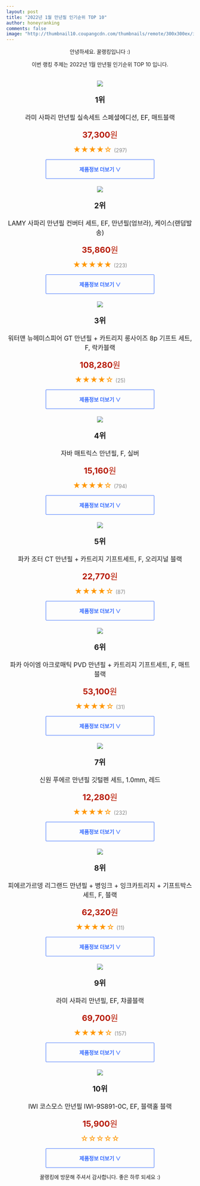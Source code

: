 ```yaml
--- 
layout: post 
title: "2022년 1월 만년필 인기순위 TOP 10" 
author: honeyranking 
comments: false 
image: "http://thumbnail10.coupangcdn.com/thumbnails/remote/300x300ex/image/product/image/vendoritem/2019/08/09/3719229828/f56a63d1-217d-4e8d-9024-2646b654fcaa.jpg" 
--- 
```

<p style="text-align: center;">안녕하세요. 꿀랭킹입니다 :)</p> <p style="text-align: center;">이번 랭킹 주제는 2022년 1월 만년필 인기순위 TOP 10 입니다.</p><center><img src="http://thumbnail10.coupangcdn.com/thumbnails/remote/300x300ex/image/product/image/vendoritem/2019/08/09/3719229828/f56a63d1-217d-4e8d-9024-2646b654fcaa.jpg" style="margin-top:20px" /></center> <p style="text-align: center; font-size: 20px"><b>1위</b></p> <p style="text-align: center; font-size: 17px">라미 사파리 만년필 실속세트 스페셜에디션, EF, 매트블랙</p> <p style="text-align: center;"><span style="color: #b61800; font-size: 22px;"><b>37,300</b>원</span></p> <p style="text-align: center;"><span style="color: #ff9600; font-size: 20px;">★★★★☆ </span><span style="color: #878787;">(297)</span></p> <center><a href="https://link.coupang.com/a/i2LzT"> <div style="font-size: 14px; display: inline-block; padding: 15px 90px; color: #346aff; border-radius: 2px; border: 1px solid #346aff; cursor: pointer;"><b>제품정보 더보기 &or;</b></div> </a></center><center><img src="http://thumbnail6.coupangcdn.com/thumbnails/remote/300x300ex/image/rs_quotation_api/wger5yux/12eb9be3c6b34110a90b553ea428bc8f.jpg" style="margin-top:20px" /></center> <p style="text-align: center; font-size: 20px"><b>2위</b></p> <p style="text-align: center; font-size: 17px">LAMY 사파리 만년필 컨버터 세트, EF, 만년필(엄브라), 케이스(랜덤발송)</p> <p style="text-align: center;"><span style="color: #b61800; font-size: 22px;"><b>35,860</b>원</span></p> <p style="text-align: center;"><span style="color: #ff9600; font-size: 20px;">★★★★★ </span><span style="color: #878787;">(223)</span></p> <center><a href="https://link.coupang.com/a/i2LzU"> <div style="font-size: 14px; display: inline-block; padding: 15px 90px; color: #346aff; border-radius: 2px; border: 1px solid #346aff; cursor: pointer;"><b>제품정보 더보기 &or;</b></div> </a></center><center><img src="http://thumbnail7.coupangcdn.com/thumbnails/remote/300x300ex/image/retail/images/2021/04/05/14/2/2d954796-6306-4cc7-a7a3-6ea05c2bab69.jpg" style="margin-top:20px" /></center> <p style="text-align: center; font-size: 20px"><b>3위</b></p> <p style="text-align: center; font-size: 17px">워터맨 뉴헤미스피어 GT 만년필 + 카트리지 롱사이즈 8p 기프트 세트, F, 락카블랙</p> <p style="text-align: center;"><span style="color: #b61800; font-size: 22px;"><b>108,280</b>원</span></p> <p style="text-align: center;"><span style="color: #ff9600; font-size: 20px;">★★★★☆ </span><span style="color: #878787;">(25)</span></p> <center><a href="https://link.coupang.com/a/i2LzW"> <div style="font-size: 14px; display: inline-block; padding: 15px 90px; color: #346aff; border-radius: 2px; border: 1px solid #346aff; cursor: pointer;"><b>제품정보 더보기 &or;</b></div> </a></center><center><img src="http://thumbnail9.coupangcdn.com/thumbnails/remote/300x300ex/image/product/image/vendoritem/2019/01/31/3011533460/cd877275-5a32-421b-9070-dc9df7f2916d.jpg" style="margin-top:20px" /></center> <p style="text-align: center; font-size: 20px"><b>4위</b></p> <p style="text-align: center; font-size: 17px">자바 매트릭스 만년필, F, 실버</p> <p style="text-align: center;"><span style="color: #b61800; font-size: 22px;"><b>15,160</b>원</span></p> <p style="text-align: center;"><span style="color: #ff9600; font-size: 20px;">★★★★☆ </span><span style="color: #878787;">(794)</span></p> <center><a href="https://link.coupang.com/a/i2LzY"> <div style="font-size: 14px; display: inline-block; padding: 15px 90px; color: #346aff; border-radius: 2px; border: 1px solid #346aff; cursor: pointer;"><b>제품정보 더보기 &or;</b></div> </a></center><center><img src="http://thumbnail7.coupangcdn.com/thumbnails/remote/300x300ex/image/retail/images/2021/03/10/12/4/c555329f-20ec-414b-8e2b-d6b3d30cf943.jpg" style="margin-top:20px" /></center> <p style="text-align: center; font-size: 20px"><b>5위</b></p> <p style="text-align: center; font-size: 17px">파카 조터 CT 만년필 + 카트리지 기프트세트, F, 오리지널 블랙</p> <p style="text-align: center;"><span style="color: #b61800; font-size: 22px;"><b>22,770</b>원</span></p> <p style="text-align: center;"><span style="color: #ff9600; font-size: 20px;">★★★★☆ </span><span style="color: #878787;">(87)</span></p> <center><a href="https://link.coupang.com/a/i2LzZ"> <div style="font-size: 14px; display: inline-block; padding: 15px 90px; color: #346aff; border-radius: 2px; border: 1px solid #346aff; cursor: pointer;"><b>제품정보 더보기 &or;</b></div> </a></center><center><img src="http://thumbnail9.coupangcdn.com/thumbnails/remote/300x300ex/image/retail/images/2021/03/10/12/4/5147281e-4f9e-4c55-ab27-2f79e3ee5efc.jpg" style="margin-top:20px" /></center> <p style="text-align: center; font-size: 20px"><b>6위</b></p> <p style="text-align: center; font-size: 17px">파카 아이엠 아크로매틱 PVD 만년필 + 카트리지 기프트세트, F, 매트 블랙</p> <p style="text-align: center;"><span style="color: #b61800; font-size: 22px;"><b>53,100</b>원</span></p> <p style="text-align: center;"><span style="color: #ff9600; font-size: 20px;">★★★★☆ </span><span style="color: #878787;">(31)</span></p> <center><a href="https://link.coupang.com/a/i2Lz1"> <div style="font-size: 14px; display: inline-block; padding: 15px 90px; color: #346aff; border-radius: 2px; border: 1px solid #346aff; cursor: pointer;"><b>제품정보 더보기 &or;</b></div> </a></center><center><img src="http://thumbnail7.coupangcdn.com/thumbnails/remote/300x300ex/image/retail/images/2019/06/24/11/7/0391c075-74bb-4277-a686-d04f1fc06b6c.jpg" style="margin-top:20px" /></center> <p style="text-align: center; font-size: 20px"><b>7위</b></p> <p style="text-align: center; font-size: 17px">신원 푸에르 만년필 깃털펜 세트, 1.0mm, 레드</p> <p style="text-align: center;"><span style="color: #b61800; font-size: 22px;"><b>12,280</b>원</span></p> <p style="text-align: center;"><span style="color: #ff9600; font-size: 20px;">★★★★☆ </span><span style="color: #878787;">(232)</span></p> <center><a href="https://link.coupang.com/a/i2Lz2"> <div style="font-size: 14px; display: inline-block; padding: 15px 90px; color: #346aff; border-radius: 2px; border: 1px solid #346aff; cursor: pointer;"><b>제품정보 더보기 &or;</b></div> </a></center><center><img src="http://thumbnail10.coupangcdn.com/thumbnails/remote/300x300ex/image/retail/images/2020/10/20/21/0/d9dd4eb9-22e3-4c7d-9c30-0fdd9e996b74.jpg" style="margin-top:20px" /></center> <p style="text-align: center; font-size: 20px"><b>8위</b></p> <p style="text-align: center; font-size: 17px">피에르가르뎅 리그랜드 만년필 + 병잉크 + 잉크카트리지 + 기프트박스 세트, F, 블랙</p> <p style="text-align: center;"><span style="color: #b61800; font-size: 22px;"><b>62,320</b>원</span></p> <p style="text-align: center;"><span style="color: #ff9600; font-size: 20px;">★★★★☆ </span><span style="color: #878787;">(11)</span></p> <center><a href="https://link.coupang.com/a/i2Lz5"> <div style="font-size: 14px; display: inline-block; padding: 15px 90px; color: #346aff; border-radius: 2px; border: 1px solid #346aff; cursor: pointer;"><b>제품정보 더보기 &or;</b></div> </a></center><center><img src="http://thumbnail6.coupangcdn.com/thumbnails/remote/300x300ex/image/vendor_inventory/2b3e/65911dd9ae03b5b7d35a370c3d930f94a0b7a95db4a86bd41b07e1264d10.jpg" style="margin-top:20px" /></center> <p style="text-align: center; font-size: 20px"><b>9위</b></p> <p style="text-align: center; font-size: 17px">라미 사파리 만년필, EF, 챠콜블랙</p> <p style="text-align: center;"><span style="color: #b61800; font-size: 22px;"><b>69,700</b>원</span></p> <p style="text-align: center;"><span style="color: #ff9600; font-size: 20px;">★★★★☆ </span><span style="color: #878787;">(157)</span></p> <center><a href="https://link.coupang.com/a/i2Lz6"> <div style="font-size: 14px; display: inline-block; padding: 15px 90px; color: #346aff; border-radius: 2px; border: 1px solid #346aff; cursor: pointer;"><b>제품정보 더보기 &or;</b></div> </a></center><center><img src="http://thumbnail10.coupangcdn.com/thumbnails/remote/300x300ex/image/rs_quotation_api/njlwzc0e/a98417b26afe44d3ade3c39a1182cacc.jpg" style="margin-top:20px" /></center> <p style="text-align: center; font-size: 20px"><b>10위</b></p> <p style="text-align: center; font-size: 17px">IWI 코스모스 만년필 IWI-9S891-0C, EF, 블랙홀 블랙</p> <p style="text-align: center;"><span style="color: #b61800; font-size: 22px;"><b>15,900</b>원</span></p> <p style="text-align: center;"><span style="color: #ff9600; font-size: 20px;">☆☆☆☆☆ </span><span style="color: #878787;"></span></p> <center><a href="https://link.coupang.com/a/i2Lz9"> <div style="font-size: 14px; display: inline-block; padding: 15px 90px; color: #346aff; border-radius: 2px; border: 1px solid #346aff; cursor: pointer;"><b>제품정보 더보기 &or;</b></div> </a></center> <p style="text-align: center;">꿀랭킹에 방문해 주셔서 감사합니다. 좋은 하루 되세요 :)</p>
